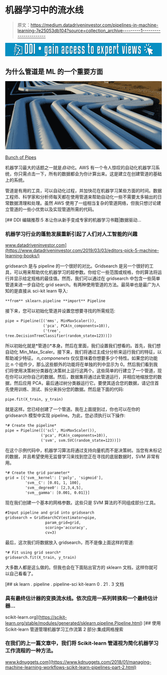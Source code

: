 # 机器学习中的流水线

> 原文：<https://medium.datadriveninvestor.com/pipelines-in-machine-learning-7e25053db104?source=collection_archive---------1----------------------->

[![](img/ccda8dbaf83e490aa1b22ff853c2b22d.png)](http://www.track.datadriveninvestor.com/1B9E)

## 为什么管道是 ML 的一个重要方面

![](img/627fdc9818992731681524189fa7be89.png)

[Bunch of Pipes](https://reynoldsplumbingrichmond.com/wp-content/uploads/industrial-pipes-1024x445.jpg)

机器学习最大的话题之一就是*自动化*。AWS 有一个令人惊叹的自动化机器学习系统，你只需点击一下，所有的数据都会为你计算出来。这是建立在创建管道的基础上的系统。

管道是有用的工具，可以自动化过程，并加快花在机器学习某些方面的时间。数据工程师、科学家和分析师每天都在使用管道来帮助自动化一些不需要太多输出的日常数据清理和处理。虽然 AWS 使用了一组相当复杂的管道网络，但我只想讨论建立管道的一些小优势以及实现管道所需的代码。

[](https://www.datadriveninvestor.com/2019/03/03/editors-pick-5-machine-learning-books/) [## DDI 编辑推荐:5 本让你从新手变成专家的机器学习书籍|数据驱动…

### 机器学习行业的蓬勃发展重新引起了人们对人工智能的兴趣

www.datadriveninvestor.com](https://www.datadriveninvestor.com/2019/03/03/editors-pick-5-machine-learning-books/) 

gridsearch 是与 pipeline 的一个很好的对比。Gridsearch 是另一个很好的工具，可以用来帮助优化机器学习的超参数。你给它一些范围或规格，你的算法将运行并显示给定规格的最佳值。然而，我们可以通过在 gridsearch 中包含一些简单管道来进一步自动化 grid search。有两种使用管道的方法。最简单也是最广为人知的是直接从 sci-kit learn 导入:

```
**from** sklearn.pipeline **import** Pipeline
```

接下来，您可以初始化管道并设置您想要寻找的所需规范:

```
pipe = Pipeline([('mms', MinMaxScaler()),
                 ('pca', PCA(n_components=10)),
                 ('tree',       tree.DecisionTreeClassifier(random_state=123))])
```

所以初始化就是*管道()*本身。然后在里面，我们设置我们想看的。首先，我们想自动化 Min_Max_Scaler。接下来，我们将通过主成分分析来运行我们的特征，以帮助减少特征。 *n_componenets* 仅仅意味着你想要多少个特性。如果您的功能比 n 个组件少，那么这些额外的功能将在单独的列中显示为 0。然后我们看到我们将使用决策树分类器在决策树上运行这两个。这些简单的行建立了一个管道，现在你可以对你自己的数据。然后，数据集将通过此管道运行，并相应地缩放您的数据，然后应用 PCA，最后通过树分类器运行它。要使其适合您的数据，请记住首先使用训练、测试、拆分来拆分您的数据。然后是下面的代码:

```
pipe.fit(X_train, y_train)
```

就是这样。您已经创建了一个管道。我在上面提到过，你也可以在你的 gridsearch 模型中实现 pipeline。为此，您必须执行以下操作:

```
*# Create the pipeline*
pipe = Pipeline([('scl', MinMaxScaler()),
                ('pca', PCA(n_components=10)),
                ('svm', svm.SVC(random_state=123))])
```

在这个示例代码中，机器学习算法将通过支持向量机而不是决策树。当您有未标记的数据，并且希望使用无监督学习来找到您正在寻找的底层数据时，SVM 非常有用。

```
*# Create the grid parameter*
grid = [{'svm__kernel': ['poly', 'sigmoid'],
         'svm__C': [0.01, 1, 100],
         'svm__degree0': [2,3,4,5],
         'svm__gamma': [0.001, 0.01]}]
```

现在我们创建一个基本的网格参数。这些只是 SVM 算法的不同组成部分/工具。

```
#Input pipeline and grid into gridsearch
gridsearch = GridSearchCV(estimator=pipe,
                  param_grid=grid,
                  scoring='accuracy',
                  cv=3)
```

最后，这次我们将数据放入 gridsearch，而不是像上面这样的管道:

```
*# Fit using grid search*
gridsearch.fit(X_train, y_train)
```

大多数人都是这么做的。但我也会在下面贴出官方的 sklearn 文档，这样你就可以自己看看了。

[](https://scikit-learn.org/stable/modules/generated/sklearn.pipeline.Pipeline.html) [## sk learn . pipeline . pipeline-sci kit-learn 0 . 21 . 3 文档

### 具有最终估计器的变换流水线。依次应用一系列转换和一个最终估计器…

scikit-learn.org](https://scikit-learn.org/stable/modules/generated/sklearn.pipeline.Pipeline.html) [](https://www.kdnuggets.com/2018/01/managing-machine-learning-workflows-scikit-learn-pipelines-part-2.html) [## 使用 Scikit-learn 管道管理机器学习工作流第 2 部分:集成网格搜索

### 在我们的上一篇文章中，我们将 Scikit-learn 管道视为简化机器学习工作流程的一种方法。

www.kdnuggets.com](https://www.kdnuggets.com/2018/01/managing-machine-learning-workflows-scikit-learn-pipelines-part-2.html)